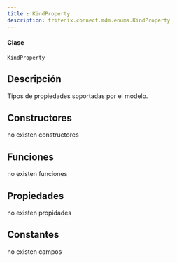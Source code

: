 ```yaml
---
title : KindProperty
description: trifenix.connect.mdm.enums.KindProperty
---
```




<CodeBlock slots = 'heading, code' repeat = '1' languages = 'C#' />

#### Clase
```
KindProperty
```

## Descripción
Tipos de propiedades soportadas por el modelo.
## Constructores

no existen constructores


## Funciones

no existen funciones

## Propiedades

no existen propidades

## Constantes
no existen campos

